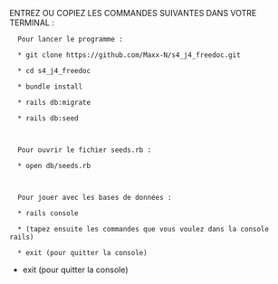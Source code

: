 ENTREZ OU COPIEZ LES COMMANDES SUIVANTES DANS VOTRE TERMINAL : 



      Pour lancer le programme :

      * git clone https://github.com/Maxx-N/s4_j4_freedoc.git

      * cd s4_j4_freedoc

      * bundle install

      * rails db:migrate

      * rails db:seed 



      Pour ouvrir le fichier seeds.rb :

      * open db/seeds.rb



      Pour jouer avec les bases de données : 

      * rails console

      * (tapez ensuite les commandes que vous voulez dans la console rails)

      * exit (pour quitter la console)

  * exit (pour quitter la console)




